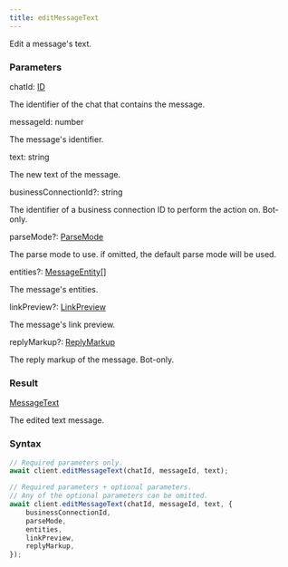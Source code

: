 ```yaml
---
title: editMessageText
---
```


Edit a message's text.


### Parameters 

<div class="flex flex-col gap-3"><div><div class="font-mono" id="p_chatId" data-anchor><span class="font-bold">chatId</span><span class="opacity-50">:</span> <a href="/gh/types/id"  >ID</a></div><div class="pl-3"><div class="no-margin">

The identifier of the chat that contains the message.

</div></div></div><div><div class="font-mono" id="p_messageId" data-anchor><span class="font-bold">messageId</span><span class="opacity-50">:</span> <span>number</span></div><div class="pl-3"><div class="no-margin">

The message's identifier.

</div></div></div><div><div class="font-mono" id="p_text" data-anchor><span class="font-bold">text</span><span class="opacity-50">:</span> <span>string</span></div><div class="pl-3"><div class="no-margin">

The new text of the message.

</div></div></div><div class="flex flex-col gap-3"><div><div class="flex gap-2"><div class="font-mono p" id="p_businessConnectionId" data-anchor><span class="font-bold">businessConnectionId</span><span class="opacity-50"><span title="Optional" class="cursor-help">?</span>:</span> <span>string</span></div></div><div class="pl-3"><div class="no-margin">

The identifier of a business connection ID to perform the action on. Bot-only.

</div></div></div><div><div class="flex gap-2"><div class="font-mono p" id="p_parseMode" data-anchor><span class="font-bold">parseMode</span><span class="opacity-50"><span title="Optional" class="cursor-help">?</span>:</span> <a href="/gh/types/parsemode"  >ParseMode</a></div></div><div class="pl-3"><div class="no-margin">

The parse mode to use. if omitted, the default parse mode will be used.

</div></div></div><div><div class="flex gap-2"><div class="font-mono p" id="p_entities" data-anchor><span class="font-bold">entities</span><span class="opacity-50"><span title="Optional" class="cursor-help">?</span>:</span> <a href="/gh/types/messageentity"  >MessageEntity</a><span class="opacity-50">[]</span></div></div><div class="pl-3"><div class="no-margin">

The message's entities.

</div></div></div><div><div class="flex gap-2"><div class="font-mono p" id="p_linkPreview" data-anchor><span class="font-bold">linkPreview</span><span class="opacity-50"><span title="Optional" class="cursor-help">?</span>:</span> <a href="/gh/types/linkpreview"  >LinkPreview</a></div></div><div class="pl-3"><div class="no-margin">

The message's link preview.

</div></div></div><div><div class="flex gap-2"><div class="font-mono p" id="p_replyMarkup" data-anchor><span class="font-bold">replyMarkup</span><span class="opacity-50"><span title="Optional" class="cursor-help">?</span>:</span> <a href="/gh/types/replymarkup"  >ReplyMarkup</a></div></div><div class="pl-3"><div class="no-margin">

The reply markup of the message. Bot-only.

</div></div></div></div></div>

### Result 

<div class="font-mono"><a href="/gh/types/messagetext"  >MessageText</a></div><div class="pl-3"><div class="no-margin">

The edited text message.

</div></div>

### Syntax

```ts
// Required parameters only.
await client.editMessageText(chatId, messageId, text);

// Required parameters + optional parameters.
// Any of the optional parameters can be omitted.
await client.editMessageText(chatId, messageId, text, {
    businessConnectionId,
    parseMode,
    entities,
    linkPreview,
    replyMarkup,
});
```



